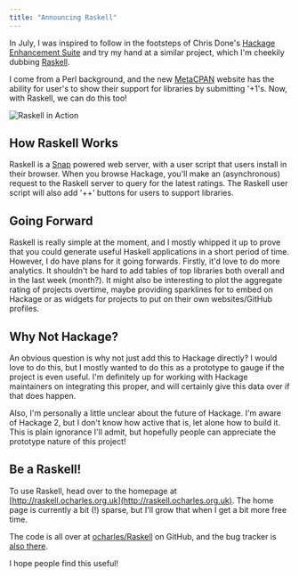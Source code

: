 ```yaml
---
title: "Announcing Raskell"
---
```


In July, I was inspired to follow in the footsteps of Chris Done's
[Hackage Enhancement Suite](http://chrisdone.com/hes/) and try my hand at a
similar project, which I'm cheekily dubbing
[Raskell](http://raskell.ocharles.org.uk).

I come from a Perl background, and the new [MetaCPAN](http://metacpan.org)
website has the ability for user's to show their support for libraries by
submitting '+1's. Now, with Raskell, we can do this too!

![Raskell in Action](/img/raskell.png)

## How Raskell Works

Raskell is a [Snap](http://snapframework.com) powered web server, with a user
script that users install in their browser. When you browse Hackage, you'll make
an (asynchronous) request to the Raskell server to query for the latest
ratings. The Raskell user script will also add '++' buttons for users to support
libraries.

## Going Forward

Raskell is really simple at the moment, and I mostly whipped it up to prove that
you could generate useful Haskell applications in a short period of
time. However, I do have plans for it going forwards. Firstly, it'd love to do
more analytics. It shouldn't be hard to add tables of top libraries both overall
and in the last week (month?). It might also be interesting to plot the
aggregate rating of projects overtime, maybe providing sparklines for to embed
on Hackage or as widgets for projects to put on their own websites/GitHub
profiles.

## Why Not Hackage?

An obvious question is why not just add this to Hackage directly? I would love
to do this, but I mostly wanted to do this as a prototype to gauge if the
project is even useful. I'm definitely up for working with Hackage maintainers
on integrating this proper, and will certainly give this data over if that does
happen.

Also, I'm personally a little unclear about the future of Hackage. I'm aware of
Hackage 2, but I don't know how active that is, let alone how to build it. This
is plain ignorance I'll admit, but hopefully people can appreciate the prototype
nature of this project!

## Be a Raskell!

To use Raskell, head over to the homepage at
[http://raskell.ocharles.org.uk](http://raskell.ocharles.org.uk). The home page
is currently a bit (!) sparse, but I'll grow that when I get a bit more free
time.

The code is all over at [ocharles/Raskell](http://github.com/ocharles/Raskell)
on GitHub, and the bug tracker is
[also there](http://github.com/ocharles/Raskell/issues).

I hope people find this useful!
